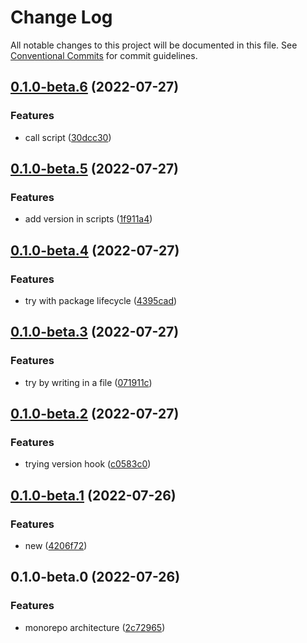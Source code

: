 # Change Log

All notable changes to this project will be documented in this file.
See [Conventional Commits](https://conventionalcommits.org) for commit guidelines.

## [0.1.0-beta.6](https://github.com/Vinzius/test/compare/@npm-test-2022-07/repo1@0.1.0-beta.5...@npm-test-2022-07/repo1@0.1.0-beta.6) (2022-07-27)


### Features

* call script ([30dcc30](https://github.com/Vinzius/test/commit/30dcc309ad01b144fbaacbe84956bf8db6e3e318))



## [0.1.0-beta.5](https://github.com/Vinzius/test/compare/@npm-test-2022-07/repo1@0.1.0-beta.4...@npm-test-2022-07/repo1@0.1.0-beta.5) (2022-07-27)


### Features

* add version in scripts ([1f911a4](https://github.com/Vinzius/test/commit/1f911a4559e63e76d165c5513aca83e9d058a41a))



## [0.1.0-beta.4](https://github.com/Vinzius/test/compare/@npm-test-2022-07/repo1@0.1.0-beta.3...@npm-test-2022-07/repo1@0.1.0-beta.4) (2022-07-27)


### Features

* try with package lifecycle ([4395cad](https://github.com/Vinzius/test/commit/4395cad33139f47b9c12c554f1c615dad08a1a62))



## [0.1.0-beta.3](https://github.com/Vinzius/test/compare/@npm-test-2022-07/repo1@0.1.0-beta.2...@npm-test-2022-07/repo1@0.1.0-beta.3) (2022-07-27)


### Features

* try by writing in a file ([071911c](https://github.com/Vinzius/test/commit/071911c333b03496b9fc7303ad0f6b2b6edf43d4))



## [0.1.0-beta.2](https://github.com/Vinzius/test/compare/@npm-test-2022-07/repo1@0.1.0-beta.1...@npm-test-2022-07/repo1@0.1.0-beta.2) (2022-07-27)


### Features

* trying version hook ([c0583c0](https://github.com/Vinzius/test/commit/c0583c03694a3917bf9feebc09a25978c0a0f419))



## [0.1.0-beta.1](https://github.com/Vinzius/test/compare/@npm-test-2022-07/repo1@0.1.0-beta.0...@npm-test-2022-07/repo1@0.1.0-beta.1) (2022-07-26)


### Features

* new ([4206f72](https://github.com/Vinzius/test/commit/4206f7292be5be59b9656f63a378da09038e78be))



## 0.1.0-beta.0 (2022-07-26)


### Features

* monorepo architecture ([2c72965](https://github.com/Vinzius/test/commit/2c729659ea5838e19565e1e9e0bbbba517127002))
